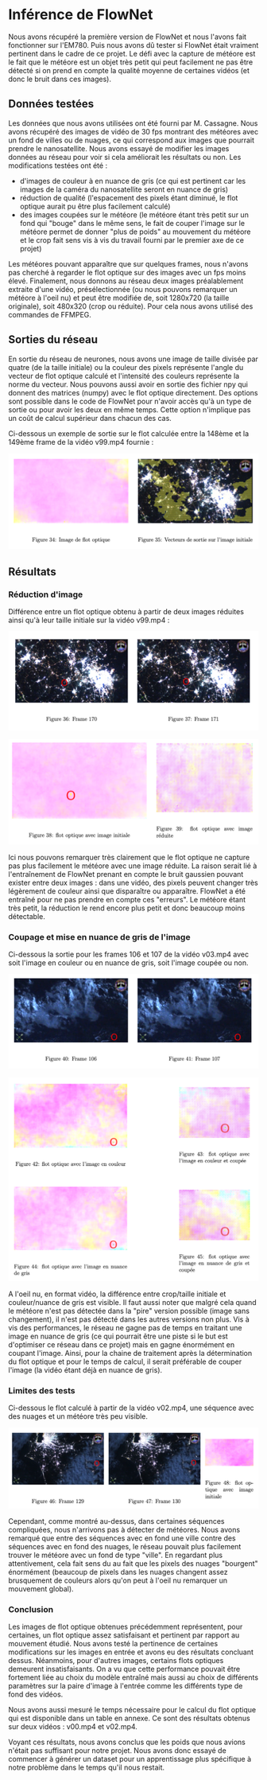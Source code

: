 # Inférence de FlowNet

Nous avons récupéré la première version de FlowNet et nous l'avons fait fonctionner sur l'EM780. Puis nous avons dû tester si FlowNet était vraiment pertinent dans le cadre de ce projet. Le défi avec la capture de météore est le fait que le météore est un objet très petit qui peut facilement ne pas être détecté si on prend en compte la qualité moyenne de certaines vidéos (et donc le bruit dans ces images).

## Données testées

Les données que nous avons utilisées ont été fourni par M. Cassagne. Nous avons récupéré des images de vidéo de 30 fps montrant des météores avec un fond de villes ou de nuages, ce qui correspond aux images que pourrait prendre le nanosatellite. Nous avons essayé de modifier les images données au réseau pour voir si cela améliorait les résultats ou non. Les modifications testées ont été :

- d'images de couleur à en nuance de gris (ce qui est pertinent car les images de la caméra du nanosatellite seront en nuance de gris)
- réduction de qualité (l'espacement des pixels étant diminué, le flot optique aurait pu être plus facilement calculé)
- des images coupées sur le météore (le météore étant très petit sur un fond qui "bouge" dans le même sens, le fait de couper l'image sur le météore permet de donner "plus de poids" au mouvement du météore et le crop fait sens vis à vis du travail fourni par le premier axe de ce projet)

Les météores pouvant apparaître que sur quelques frames, nous n'avons pas cherché à regarder le flot optique sur des images avec un fps moins élevé. Finalement, nous donnons au réseau deux images préalablement extraite d'une vidéo, présélectionnée (ou nous pouvons remarquer un météore à l'oeil nu) et peut être modifiée de, soit 1280x720 (la taille originale), soit 480x320 (crop ou réduite). Pour cela nous avons utilisé des commandes de FFMPEG.

## Sorties du réseau

En sortie du réseau de neurones, nous avons une image de taille divisée par quatre (de la taille initiale) ou la couleur des pixels représente l'angle du vecteur de flot optique calculé et l'intensité des couleurs représente la norme du vecteur. Nous pouvons aussi avoir en sortie des fichier npy qui donnent des matrices (numpy) avec le flot optique directement. Des options sont possible dans le code de FlowNet pour n'avoir accès qu'à un type de sortie ou pour avoir les deux en même temps. Cette option n'implique pas un coût de calcul supérieur dans chacun des cas.

Ci-dessous un exemple de sortie sur le flot calculée entre la 148ème et la 149ème frame de la vidéo v99.mp4 fournie :

![Image de flot optique](figure14.png)  

## Résultats

### Réduction d'image

Différence entre un flot optique obtenu à partir de deux images réduites ainsi qu'à leur taille initiale sur la vidéo v99.mp4 :

![Frame 170](figure15.png)  

![flot optique avec image initiale](figure16.png)  

Ici nous pouvons remarquer très clairement que le flot optique ne capture pas plus facilement le météore avec une image réduite. La raison serait lié à l'entraînement de FlowNet prenant en compte le bruit gaussien pouvant exister entre deux images : dans une vidéo, des pixels peuvent changer très légèrement de couleur ainsi que disparaître ou apparaître. FlowNet a été entraîné pour ne pas prendre en compte ces "erreurs". Le météore étant très petit, la réduction le rend encore plus petit et donc beaucoup moins détectable.

### Coupage et mise en nuance de gris de l'image

Ci-dessous la sortie pour les frames 106 et 107 de la vidéo v03.mp4 avec soit l'image en couleur ou en nuance de gris, soit l'image coupée ou non.

![flot](figure17.png)  

![flot](figure18.png)  

A l'oeil nu, en format vidéo, la différence entre crop/taille initiale et couleur/nuance de gris est visible. Il faut aussi noter que malgré cela quand le météore n'est pas détectée dans la "pire" version possible (image sans changement), il n'est pas détecté dans les autres versions non plus. Vis à vis des performances, le réseau ne gagne pas de temps en traitant une image en nuance de gris (ce qui pourrait être une piste si le but est d'optimiser ce réseau dans ce projet) mais en gagne énormément en coupant l'image. Ainsi, pour la chaine de traitement après la détermination du flot optique et pour le temps de calcul, il serait préférable de couper l'image (la vidéo étant déjà en nuance de gris).

### Limites des tests

Ci-dessous le flot calculé à partir de la vidéo v02.mp4, une séquence avec des nuages et un météore très peu visible.

![flot optique avec image initiale](figure19.png)  

Cependant, comme montré au-dessus, dans certaines séquences compliquées, nous n'arrivons pas à détecter de météores. Nous avons remarqué que entre des séquences avec en fond une ville contre des séquences avec en fond des nuages, le réseau pouvait plus facilement trouver le météore avec un fond de type "ville". En regardant plus attentivement, cela fait sens du au fait que les pixels des nuages "bourgent" énormément (beaucoup de pixels dans les nuages changent assez brusquement de couleurs alors qu'on peut à l'oeil nu remarquer un mouvement global).

### Conclusion

Les images de flot optique obtenues précédemment représentent, pour certaines, un flot optique assez satisfaisant et pertinent par rapport au mouvement étudié. Nous avons testé la pertinence de certaines modifications sur les images en entrée et avons eu des résultats concluant dessus. Néanmoins, pour d'autres images, certains flots optiques demeurent insatisfaisants. On a vu que cette performance pouvait être fortement liée au choix du modèle entraîné mais aussi au choix de différents paramètres sur la paire d'image à l'entrée comme les différents type de fond des vidéos.

Nous avons aussi mesuré le temps nécessaire pour le calcul du flot optique qui est disponible dans un table en annexe. Ce sont des résultats obtenus sur deux vidéos : v00.mp4 et v02.mp4.

Voyant ces résultats, nous avons conclus que les poids que nous avions n'était pas suffisant pour notre projet. Nous avons donc essayé de commencer à générer un dataset pour un apprentissage plus spécifique à notre problème dans le temps qu'il nous restait.